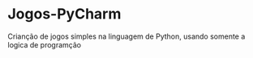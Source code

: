 # Jogos-PyCharm
 Crianção de jogos simples na linguagem de Python, usando somente a logica de programção
